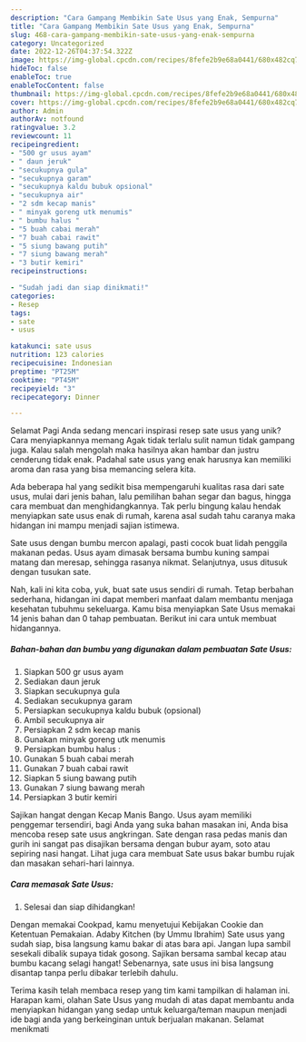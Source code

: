 ```yaml
---
description: "Cara Gampang Membikin Sate Usus yang Enak, Sempurna"
title: "Cara Gampang Membikin Sate Usus yang Enak, Sempurna"
slug: 468-cara-gampang-membikin-sate-usus-yang-enak-sempurna
category: Uncategorized
date: 2022-12-26T04:37:54.322Z
image: https://img-global.cpcdn.com/recipes/8fefe2b9e68a0441/680x482cq70/sate-usus-foto-resep-utama.jpg
hideToc: false
enableToc: true
enableTocContent: false
thumbnail: https://img-global.cpcdn.com/recipes/8fefe2b9e68a0441/680x482cq70/sate-usus-foto-resep-utama.jpg
cover: https://img-global.cpcdn.com/recipes/8fefe2b9e68a0441/680x482cq70/sate-usus-foto-resep-utama.jpg
author: Admin
authorAv: notfound
ratingvalue: 3.2
reviewcount: 11
recipeingredient:
- "500 gr usus ayam"
- " daun jeruk"
- "secukupnya gula"
- "secukupnya garam"
- "secukupnya kaldu bubuk opsional"
- "secukupnya air"
- "2 sdm kecap manis"
- " minyak goreng utk menumis"
- " bumbu halus "
- "5 buah cabai merah"
- "7 buah cabai rawit"
- "5 siung bawang putih"
- "7 siung bawang merah"
- "3 butir kemiri"
recipeinstructions:

- "Sudah jadi dan siap dinikmati!"
categories:
- Resep
tags:
- sate
- usus

katakunci: sate usus 
nutrition: 123 calories
recipecuisine: Indonesian
preptime: "PT25M"
cooktime: "PT45M"
recipeyield: "3"
recipecategory: Dinner

---
```



Selamat Pagi Anda sedang mencari inspirasi resep sate usus yang unik? Cara menyiapkannya memang Agak tidak terlalu sulit namun tidak gampang juga. Kalau salah mengolah maka hasilnya akan hambar dan justru cenderung tidak enak. Padahal sate usus yang enak harusnya kan memiliki aroma dan rasa yang bisa memancing selera kita.


Ada beberapa hal yang sedikit bisa mempengaruhi kualitas rasa dari sate usus, mulai dari jenis bahan, lalu pemilihan bahan segar dan bagus, hingga cara membuat dan menghidangkannya. Tak perlu bingung kalau hendak menyiapkan sate usus enak di rumah, karena asal sudah tahu caranya maka hidangan ini mampu menjadi sajian istimewa.

Sate usus dengan bumbu mercon apalagi, pasti cocok buat lidah penggila makanan pedas. Usus ayam dimasak bersama bumbu kuning sampai matang dan meresap, sehingga rasanya nikmat. Selanjutnya, usus ditusuk dengan tusukan sate.


Nah, kali ini kita coba, yuk, buat sate usus sendiri di rumah. Tetap berbahan sederhana, hidangan ini dapat memberi manfaat dalam membantu menjaga kesehatan tubuhmu sekeluarga. Kamu bisa menyiapkan Sate Usus memakai 14 jenis bahan dan 0 tahap pembuatan. Berikut ini cara untuk membuat hidangannya.

<!--inarticleads1-->

##### Bahan-bahan dan bumbu yang digunakan dalam pembuatan Sate Usus:

1. Siapkan 500 gr usus ayam
1. Sediakan  daun jeruk
1. Siapkan secukupnya gula
1. Sediakan secukupnya garam
1. Persiapkan secukupnya kaldu bubuk (opsional)
1. Ambil secukupnya air
1. Persiapkan 2 sdm kecap manis
1. Gunakan  minyak goreng utk menumis
1. Persiapkan  bumbu halus :
1. Gunakan 5 buah cabai merah
1. Gunakan 7 buah cabai rawit
1. Siapkan 5 siung bawang putih
1. Gunakan 7 siung bawang merah
1. Persiapkan 3 butir kemiri


Sajikan hangat dengan Kecap Manis Bango. Usus ayam memiliki penggemar tersendiri, bagi Anda yang suka bahan masakan ini, Anda bisa mencoba resep sate usus angkringan. Sate dengan rasa pedas manis dan gurih ini sangat pas disajikan bersama dengan bubur ayam, soto atau sepiring nasi hangat. Lihat juga cara membuat Sate usus bakar bumbu rujak dan masakan sehari-hari lainnya. 

<!--inarticleads2-->

##### Cara memasak Sate Usus:


1. Selesai dan siap dihidangkan!

Dengan memakai Cookpad, kamu menyetujui Kebijakan Cookie dan Ketentuan Pemakaian. Adaby Kitchen (by Ummu Ibrahim) Sate usus yang sudah siap, bisa langsung kamu bakar di atas bara api. Jangan lupa sambil sesekali dibalik supaya tidak gosong. Sajikan bersama sambal kecap atau bumbu kacang selagi hangat! Sebenarnya, sate usus ini bisa langsung disantap tanpa perlu dibakar terlebih dahulu. 

Terima kasih telah membaca resep yang tim kami tampilkan di halaman ini. Harapan kami, olahan Sate Usus yang mudah di atas dapat membantu anda menyiapkan hidangan yang sedap untuk keluarga/teman maupun menjadi ide bagi anda yang berkeinginan untuk berjualan makanan. Selamat menikmati
